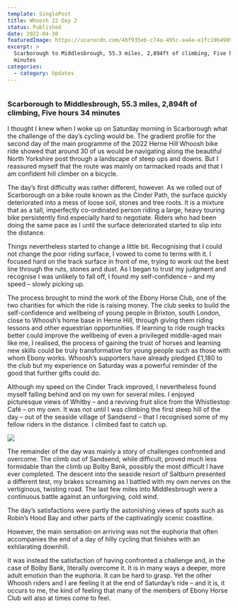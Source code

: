 ```yaml
---
template: SinglePost
title: Whoosh 22 Day 2
status: Published
date: 2022-04-30
featuredImage: https://ucarecdn.com/4bf935eb-c74a-495c-aa4a-e1fc19b49099/-/crop/1691x1308/598,0/-/preview/
excerpt: >
  Scarborough to Middlesbrough, 55.3 miles, 2,894ft of climbing, Five hours 34
  minutes
categories:
  - category: Updates
---
```

![]()

### Scarborough to Middlesbrough, 55.3 miles, 2,894ft of climbing, Five hours 34 minutes

I thought I knew when I woke up on Saturday morning in Scarborough what the challenge of the day’s cycling would be. The gradient profile for the second day of the main programme of the 2022 Herne Hill Whoosh bike ride showed that around 30 of us would be navigating along the beautiful North Yorkshire post through a landscape of steep ups and downs. But I reassured myself that the route was mainly on tarmacked roads and that I am confident hill climber on a bicycle.

The day’s first difficulty was rather different, however. As we rolled out of Scarborough on a bike route known as the Cinder Path, the surface quickly deteriorated into a mess of loose soil, stones and tree roots. It is a mixture that as a tall, imperfectly co-ordinated person riding a large, heavy touring bike persistently find especially hard to negotiate. Riders who had been doing the same pace as I until the surface deteriorated started to slip into the distance.

Things nevertheless started to change a little bit. Recognising that I could not change the poor riding surface, I vowed to come to terms with it. I focused hard on the track surface in front of me, trying to work out the best line through the ruts, stones and dust. As I began to trust my judgment and recognise I was unlikely to fall off, I found my self-confidence – and my speed – slowly picking up.

The process brought to mind the work of the Ebony Horse Club, one of the two charities for which the ride is raising money. The club seeks to build the self-confidence and wellbeing of young people in Brixton, south London, close to Whoosh’s home base in Herne Hill, through giving them riding lessons and other equestrian opportunities. If learning to ride rough tracks better could improve the wellbeing of even a privileged middle-aged man like me, I realised, the process of gaining the trust of horses and learning new skills could be truly transformative for young people such as those with whom Ebony works. Whoosh’s supporters have already pledged £1,180 to the club but my experience on Saturday was a powerful reminder of the good that further gifts could do.

Although my speed on the Cinder Track improved, I nevertheless found myself falling behind and on my own for several miles. I enjoyed picturesque views of Whitby – and a reviving fruit slice from the Whistlestop Café – on my own. It was not until I was climbing the first steep hill of the day – out of the seaside village of Sandsend – that I recognised some of my fellow riders in the distance. I climbed fast to catch up.

![](https://ucarecdn.com/122147ce-f730-41b5-8542-7f4c5d838a45/-/crop/2309x1035/0,234/-/preview/)

The remainder of the day was mainly a story of challenges confronted and overcome. The climb out of Sandsend, while difficult, proved much less formidable than the climb up Bolby Bank, possibly the most difficult I have ever completed. The descent into the seaside resort of Saltburn presented a different test, my brakes screaming as I battled with my own nerves on the vertiginous, twisting road. The last few miles into Middlesbrough were a continuous battle against an unforgiving, cold wind.

The day’s satisfactions were partly the astonishing views of spots such as Robin’s Hood Bay and other parts of the captivatingly scenic coastline.

However, the main sensation on arriving was not the euphoria that often accompanies the end of a day of hilly cycling that finishes with an exhilarating downhill.

It was instead the satisfaction of having confronted a challenge and, in the case of Bolby Bank, literally overcome it. It is in many ways a deeper, more adult emotion than the euphoria. It can be hard to grasp. Yet the other Whoosh riders and I are feeling it at the end of Saturday’s ride – and it is, it occurs to me, the kind of feeling that many of the members of Ebony Horse Club will also at times come to feel.